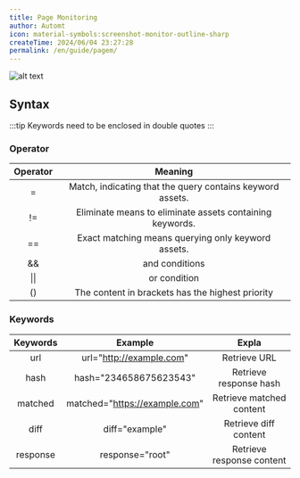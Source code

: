 ```yaml
---
title: Page Monitoring
author: Automt
icon: material-symbols:screenshot-monitor-outline-sharp
createTime: 2024/06/04 23:27:28
permalink: /en/guide/pagem/
---
```

![alt text](/images/page-en.png)

## Syntax
:::tip
Keywords need to be enclosed in double quotes
:::

### Operator

|     Operator  |             Meaning |
| :----------------------: | :-----------------------: |
|      =       | Match, indicating that the query contains keyword assets. |
|      !=      | Eliminate means to eliminate assets containing keywords.  |
|      ==      |    Exact matching means querying only keyword assets.     |
|      &&      |                      and conditions                       |
|     \|\|     |                       or condition                        |
|      ()      |     The content in brackets has the highest priority      |


### **Keywords**
| Keywords     |         Example          |       Expla              |
| :----------: | :----------------------: | :----------------------: |
|   url    |   url="http://example.com"    |       Retrieve URL        |
|   hash   |    hash="234658675623543"     |  Retrieve response hash   |
| matched  | matched="https://example.com" | Retrieve matched content  |
|   diff   |        diff="example"         |   Retrieve diff content   |
| response |        response="root"        | Retrieve response content |